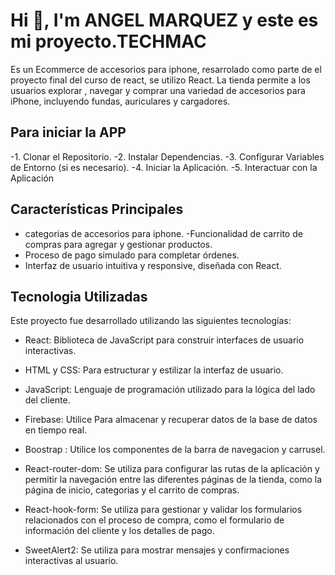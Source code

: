 # Hi 👋, I'm ANGEL MARQUEZ y este es mi proyecto.TECHMAC

Es un Ecommerce de accesorios para iphone, resarrolado como parte de el proyecto final del curso de react, se utilizo React. La tienda permite a los usuarios explorar , navegar y comprar una variedad de accesorios para iPhone, incluyendo fundas, auriculares y cargadores.


## Para iniciar la APP
-1. Clonar el Repositorio.
-2. Instalar Dependencias.
-3. Configurar Variables de Entorno (si es necesario).
-4. Iniciar la Aplicación.
-5. Interactuar con la Aplicación

## Características Principales

- categorias de accesorios para iphone.
-Funcionalidad de carrito de compras para agregar y gestionar productos.
- Proceso de pago simulado para completar órdenes.
- Interfaz de usuario intuitiva y responsive, diseñada con React.

## Tecnologia Utilizadas

Este proyecto fue desarrollado utilizando las siguientes tecnologías:

- React: Biblioteca de JavaScript para construir interfaces de usuario interactivas.

- HTML y CSS: Para estructurar y estilizar la interfaz de usuario.

- JavaScript: Lenguaje de programación utilizado para la lógica del lado del cliente.

- Firebase: Utilice Para almacenar y recuperar datos de la base de datos en tiempo real.

- Boostrap : Utilice los componentes de la barra de navegacion y carrusel.

- React-router-dom:
 Se utiliza para configurar las rutas de la aplicación y permitir la navegación entre las diferentes páginas de la tienda, como la página de inicio, categorias y el carrito de compras.

- React-hook-form:
Se utiliza para gestionar y validar los formularios relacionados con el proceso de compra, como el formulario de información del cliente y los detalles de pago.

- SweetAlert2:
Se utiliza para mostrar mensajes y confirmaciones interactivas al usuario.